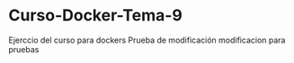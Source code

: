 # Curso-Docker-Tema-9
Ejerccio del curso para dockers
Prueba de modificación
modificacion para pruebas
